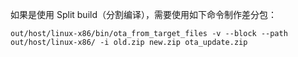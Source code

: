 如果是使用 Split build（分割编译），需要使用如下命令制作差分包：

```shell
out/host/linux-x86/bin/ota_from_target_files -v --block --path out/host/linux-x86/ -i old.zip new.zip ota_update.zip
```

